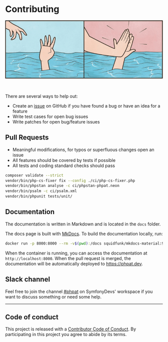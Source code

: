 # Contributing

![image-contributing](assets/contributing.png)

<br />

There are several ways to help out:

* Create an [issue](https://github.com/carlosas/phpat/issues/) on GitHub if you have found a bug or have an idea for a feature
* Write test cases for open bug issues
* Write patches for open bug/feature issues

## Pull Requests

* Meaningful modifications, for typos or superfluous changes open an issue
* All features should be covered by tests if possible
* All tests and coding standard checks should pass

```bash
composer validate --strict
vendor/bin/php-cs-fixer fix --config ./ci/php-cs-fixer.php
vendor/bin/phpstan analyse -c ci/phpstan-phpat.neon
vendor/bin/psalm -c ci/psalm.xml
vendor/bin/phpunit tests/unit/
```

## Documentation

The documentation is written in Markdown and is located in the `docs` folder.

The docs page is built with [MkDocs](https://www.mkdocs.org/).
To build the documentation locally, run:
```bash
docker run -p 8000:8000 --rm -v$(pwd):/docs squidfunk/mkdocs-material:9
```
When the container is running, you can access the documentation at `http://localhost:8000`.
When the pull request is merged, the documentation will be automatically deployed to https://phpat.dev.

## Slack channel

Feel free to join the channel [#phpat](https://symfony-devs.slack.com/archives/CQFKA2R0D) on SymfonyDevs' workspace
if you want to discuss something or need some help.

---

## Code of conduct
This project is released with a [Contributor Code of Conduct](https://github.com/carlosas/phpat/blob/master/.github/CODE_OF_CONDUCT.md).
By participating in this project you agree to abide by its terms.
